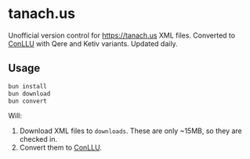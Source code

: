 # tanach.us

Unofficial version control for <https://tanach.us> XML files. Converted to
[ConLLU][1] with
Qere and Ketiv variants. Updated daily.

## Usage

```sh
bun install
bun download
bun convert
```

Will:

1. Download XML files to `downloads`. These are only ~15MB, so they are checked
in.
2. Convert them to [ConLLU][1].


[1]: https://universaldependencies.org/format.html#conll-u-format

